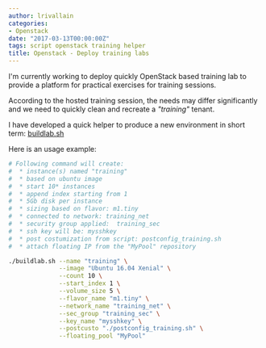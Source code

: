 ```yaml
---
author: lrivallain
categories:
- Openstack
date: "2017-03-13T00:00:00Z"
tags: script openstack training helper
title: Openstack - Deploy training labs
---
```


I'm currently working to deploy quickly OpenStack based training lab to provide a platform for practical exercises for training sessions.

According to the hosted training session, the needs may differ significantly and we need to quickly clean and recreate a *"training"* tenant.

I have developed a quick helper to produce a new environment in short term: [buildlab.sh ](https://gist.github.com/lrivallain/619c35cfb91048a635ddefc60788b3cc)

Here is an usage example:

```bash
# Following command will create:
#  * instance(s) named "training"
#  * based on ubuntu image
#  * start 10* instances
#  * append index starting from 1
#  * 5Gb disk per instance
#  * sizing based on flavor: m1.tiny
#  * connected to network: training_net
#  * security group applied:  training_sec
#  * ssh key will be: mysshkey
#  * post costumization from script: postconfig_training.sh
#  * attach floating IP from the "MyPool" repository

./buildlab.sh --name "training" \
              --image "Ubuntu 16.04 Xenial" \
              --count 10 \
              --start_index 1 \
              --volume_size 5 \
              --flavor_name "m1.tiny" \
              --network_name "training_net" \
              --sec_group "training_sec" \
              --key_name "mysshkey" \
              --postcusto "./postconfig_training.sh" \
              --floating_pool "MyPool"
```
